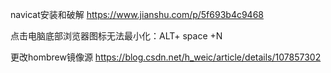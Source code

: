 navicat安装和破解
https://www.jianshu.com/p/5f693b4c9468

点击电脑底部浏览器图标无法最小化：ALT+ space +N 


更改hombrew镜像源
https://blog.csdn.net/h_weic/article/details/107857302